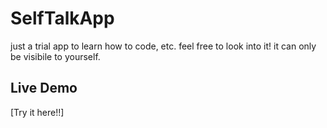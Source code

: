 # SelfTalkApp
just a trial app to learn how to code, etc.
feel free to look into it!
it can only be visibile to yourself.

## Live Demo
[Try it here!!]
